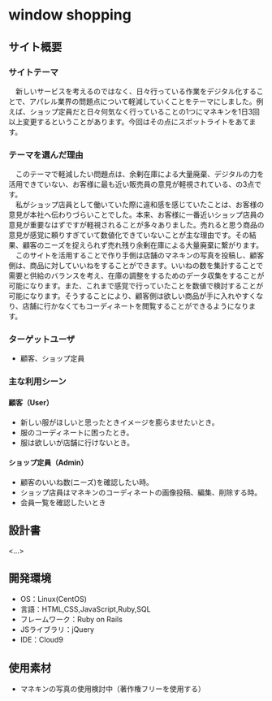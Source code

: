 # window shopping


## サイト概要
### サイトテーマ
　新しいサービスを考えるのではなく、日々行っている作業をデジタル化することで、アパレル業界の問題点について軽減していくことをテーマにしました。例えば、ショップ定員だと日々何気なく行っていることの1つにマネキンを1日3回以上変更するということがあります。今回はその点にスポットライトをあてます。

### テーマを選んだ理由
 　このテーマで軽減したい問題点は、余剰在庫による大量廃棄、デジタルの力を活用できていない、お客様に最も近い販売員の意見が軽視されている、の3点です。<br>
 　私がショップ店員として働いていた際に違和感を感じていたことは、お客様の意見が本社へ伝わりづらいことでした。本来、お客様に一番近いショップ店員の意見が重要なはずですが軽視されることが多々ありました。売れると思う商品の意見が感覚に頼りすぎていて数値化できていないことが主な理由です。その結果、顧客のニーズを捉えられず売れ残り余剰在庫による大量廃棄に繋がります。<br>
　このサイトを活用することで作り手側は店舗のマネキンの写真を投稿し、顧客側は、商品に対していいねをすることができます。いいねの数を集計することで需要と供給のバランスを考え、在庫の調整をするためのデータ収集をすることが可能になります。また、これまで感覚で行っていたことを数値で検討することが可能になります。そうすることにより、顧客側は欲しい商品が手に入れやすくなり、店舗に行かなくてもコーディネートを閲覧することができるようになります。


### ターゲットユーザ
- 顧客、ショップ定員

### 主な利用シーン
#### 顧客（User）
- 新しい服がほしいと思ったときイメージを膨らませたいとき。
- 服のコーディネートに困ったとき。
- 服は欲しいが店舗に行けないとき。

#### ショップ定員（Admin）
- 顧客のいいね数(ニーズ)を確認したい時。
- ショップ店員はマネキンのコーディネートの画像投稿、編集、削除する時。
- 会員一覧を確認したいとき

## 設計書
<...>

## 開発環境
- OS：Linux(CentOS)
- 言語：HTML,CSS,JavaScript,Ruby,SQL
- フレームワーク：Ruby on Rails
- JSライブラリ：jQuery
- IDE：Cloud9

## 使用素材
- マネキンの写真の使用検討中（著作権フリーを使用する）
